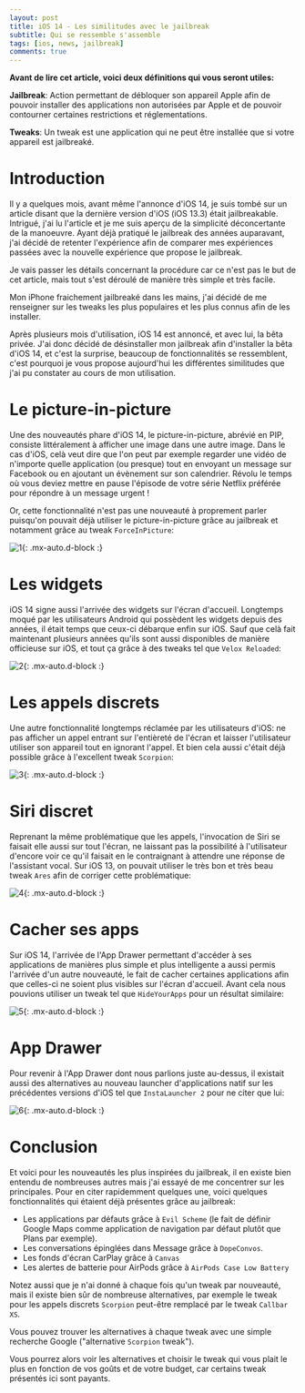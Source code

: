 ```yaml
---
layout: post
title: iOS 14 - Les similitudes avec le jailbreak
subtitle: Qui se ressemble s'assemble
tags: [ios, news, jailbreak]
comments: true
---
```


**Avant de lire cet article, voici deux définitions qui vous seront utiles:**

**Jailbreak**: Action permettant de débloquer son appareil Apple afin de pouvoir installer des applications non autorisées par Apple et de pouvoir contourner certaines restrictions et réglementations.

**Tweaks**: Un tweak est une application qui ne peut être installée que si votre appareil est jailbreaké.

# Introduction

Il y a quelques mois, avant même l'annonce d'iOS 14, je suis tombé sur un article disant que la dernière version d'iOS (iOS 13.3) était jailbreakable. Intrigué, j'ai lu l'article et je me suis aperçu de la simplicité déconcertante de la manoeuvre. Ayant déjà pratiqué le jailbreak des années auparavant, j'ai décidé de retenter l'expérience afin de comparer mes expériences passées avec la nouvelle expérience que propose le jailbreak.

Je vais passer les détails concernant la procédure car ce n'est pas le but de cet article, mais tout s'est déroulé de manière très simple et très facile.

Mon iPhone fraichement jailbreaké dans les mains, j'ai décidé de me renseigner sur les tweaks les plus populaires et les plus connus afin de les installer.

Après plusieurs mois d'utilisation, iOS 14 est annoncé, et avec lui, la bêta privée. J'ai donc décidé de désinstaller mon jailbreak afin d'installer la bêta d'iOS 14, et c'est la surprise, beaucoup de fonctionnalités se ressemblent, c'est pourquoi je vous propose aujourd'hui les différentes similitudes que j'ai pu constater au cours de mon utilisation.


# Le picture-in-picture


Une des nouveautés phare d'iOS 14, le picture-in-picture, abrévié en PIP, consiste littéralement à afficher une image dans une autre image. Dans le cas d'iOS, celà veut dire que l'on peut par exemple regarder une vidéo de n'importe quelle application (ou presque) tout en envoyant un message sur Facebook ou en ajoutant un évènement sur son calendrier. Révolu le temps où vous deviez mettre en pause l'épisode de votre série Netflix préférée pour répondre à un message urgent !

Or, cette fonctionnalité n'est pas une nouveauté à proprement parler puisqu'on pouvait déjà utiliser le picture-in-picture grâce au jailbreak et notamment grâce au tweak `ForceInPicture`:

![1](https://raw.githubusercontent.com/sonnyfournier/blog/master/assets/img/ios-and-jailbreak/1.jpg){: .mx-auto.d-block :}


# Les widgets


iOS 14 signe aussi l'arrivée des widgets sur l'écran d'accueil. Longtemps moqué par les utilisateurs Android qui possèdent les widgets depuis des années, il était temps que ceux-ci débarque enfin sur iOS. Sauf que celà fait maintenant plusieurs années qu'ils sont aussi disponibles de manière officieuse sur iOS, et tout ça grâce à des tweaks tel que `Velox Reloaded`:

![2](https://raw.githubusercontent.com/sonnyfournier/blog/master/assets/img/ios-and-jailbreak/2.jpg){: .mx-auto.d-block :}


# Les appels discrets


Une autre fonctionnalité longtemps réclamée par les utilisateurs d'iOS: ne pas afficher un appel entrant sur l'entièreté de l'écran et laisser l'utilisateur utiliser son appareil tout en ignorant l'appel. Et bien cela aussi c'était déjà possible grâce à l'excellent tweak `Scorpion`:


![3](https://raw.githubusercontent.com/sonnyfournier/blog/master/assets/img/ios-and-jailbreak/3.png){: .mx-auto.d-block :}


# Siri discret


Reprenant la même problématique que les appels, l'invocation de Siri se faisait elle aussi sur tout l'écran, ne laissant pas la possibilité à l'utilisateur d'encore voir ce qu'il faisait en le contraignant à attendre une réponse de l'assistant vocal. Sur iOS 13, on pouvait utiliser le très bon et très beau tweak `Ares` afin de corriger cette problématique:


![4](https://raw.githubusercontent.com/sonnyfournier/blog/master/assets/img/ios-and-jailbreak/4.jpg){: .mx-auto.d-block :}


# Cacher ses apps


Sur iOS 14, l'arrivée de l'App Drawer permettant d'accéder à ses applications de manières plus simple et plus intelligente a aussi permis l'arrivée d'un autre nouveauté, le fait de cacher certaines applications afin que celles-ci ne soient plus visibles sur l'écran d'accueil. Avant cela nous pouvions utiliser un tweak tel que `HideYourApps` pour un résultat similaire:


![5](https://raw.githubusercontent.com/sonnyfournier/blog/master/assets/img/ios-and-jailbreak/5.jpg){: .mx-auto.d-block :}


# App Drawer


Pour revenir à l'App Drawer dont nous parlions juste au-dessus, il existait aussi des alternatives au nouveau launcher d'applications natif sur les précédentes versions d'iOS tel que `InstaLauncher 2` pour ne citer que lui:


![6](https://raw.githubusercontent.com/sonnyfournier/blog/master/assets/img/ios-and-jailbreak/6.png){: .mx-auto.d-block :}


# Conclusion


Et voici pour les nouveautés les plus inspirées du jailbreak, il en existe bien entendu de nombreuses autres mais j'ai essayé de me concentrer sur les principales. Pour en citer rapidemment quelques une, voici quelques fonctionnalités qui étaient déjà présentes grâce au jailbreak:
- Les applications par défauts grâce à `Evil Scheme` (le fait de définir Google Maps comme application de navigation par défaut plutôt que Plans par exemple).
- Les conversations épinglées dans Message grâce à `DopeConvos`.
- Les fonds d'écran CarPlay grâce à `Canvas`
- Les alertes de batterie pour AirPods grâce à `AirPods Case Low Battery`


Notez aussi que je n'ai donné à chaque fois qu'un tweak par nouveauté, mais il existe bien sûr de nombreuse alternatives, par exemple le tweak pour les appels discrets `Scorpion` peut-être remplacé par le tweak `Callbar XS`.

Vous pouvez trouver les alternatives à chaque tweak avec une simple recherche Google ("alternative `Scorpion` tweak").

Vous pourrez alors voir les alternatives et choisir le tweak qui vous plait le plus en fonction de vos goûts et de votre budget, car certains tweak présentés ici sont payants.
